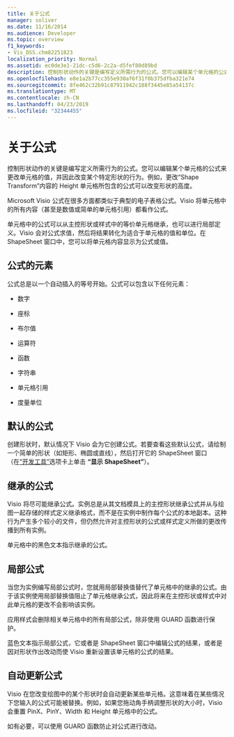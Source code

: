 ```yaml
---
title: 关于公式
manager: soliver
ms.date: 11/16/2014
ms.audience: Developer
ms.topic: overview
f1_keywords:
- Vis_DSS.chm82251823
localization_priority: Normal
ms.assetid: ec0de3e1-21dc-c5d6-2c2a-d5fef80d89bd
description: 控制形状动作的关键是编写定义所需行为的公式。您可以编辑某个单元格的公式来更改单元格的值，并因此改变某个特定形状的行为。例如，更改“Shape Transform”内容的 Height 单元格所包含的公式可以改变形状的高度。
ms.openlocfilehash: e8e1a2b77cc355e930af6f31f0b375dfba321e74
ms.sourcegitcommit: 8fe462c32b91c87911942c188f3445e85a54137c
ms.translationtype: MT
ms.contentlocale: zh-CN
ms.lasthandoff: 04/23/2019
ms.locfileid: "32344455"
---
```

# <a name="about-formulas"></a>关于公式

控制形状动作的关键是编写定义所需行为的公式。您可以编辑某个单元格的公式来更改单元格的值，并因此改变某个特定形状的行为。例如，更改“Shape Transform”内容的 Height 单元格所包含的公式可以改变形状的高度。
  
Microsoft Visio 公式在很多方面都类似于典型的电子表格公式。Visio 将单元格中的所有内容（甚至是数值或简单的单元格引用）都看作公式。
  
单元格中的公式可以从主控形状或样式中的等价单元格继承，也可以进行局部定义。Visio 会对公式求值，然后将结果转化为适合于单元格的值和单位。在 ShapeSheet 窗口中，您可以将单元格内容显示为公式或值。
  
## <a name="elements-of-a-formula"></a>公式的元素

公式总是以一个自动插入的等号开始。公式可以包含以下任何元素：
  
- 数字
    
- 座标
    
- 布尔值
    
- 运算符
    
- 函数
    
- 字符串
    
- 单元格引用
    
- 度量单位
    
## <a name="default-formulas"></a>默认的公式

创建形状时，默认情况下 Visio 会为它创建公式。若要查看这些默认公式，请绘制一个简单的形状（如矩形、椭圆或直线），然后打开它的 ShapeSheet 窗口（在[“开发工具”](run-in-developer-mode-display-the-developer-tab.md)选项卡上单击 **“显示 ShapeSheet”**）。
  
## <a name="inherited-formulas"></a>继承的公式

Visio 将尽可能继承公式。实例总是从其文档模具上的主控形状继承公式并从与绘图一起存储的样式定义继承格式，而不是在实例中制作每个公式的本地副本。这种行为产生多个较小的文件，但仍然允许对主控形状的公式或样式定义所做的更改传播到所有实例。
  
单元格中的黑色文本指示继承的公式。
  
## <a name="local-formulas"></a>局部公式

当您为实例编写局部公式时，您就用局部替换值替代了单元格中的继承的公式。由于该实例使用局部替换值阻止了单元格继承公式，因此将来在主控形状或样式中对此单元格的更改不会影响该实例。
  
应用样式会删除相关单元格中的所有局部公式，除非使用 GUARD 函数进行保护。
  
蓝色文本指示局部公式，它或者是 ShapeSheet 窗口中编辑公式的结果，或者是因对形状作出改动而使 Visio 重新设置该单元格的公式的结果。
  
## <a name="automatic-updates-to-formulas"></a>自动更新公式

 Visio 在您改变绘图中的某个形状时会自动更新某些单元格。这意味着在某些情况下您输入的公式可能被替换。例如，如果您拖动角手柄调整形状的大小时，Visio 会重置 PinX、PinY、Width 和 Height 单元格中的公式。 
  
如有必要，可以使用 GUARD 函数防止对公式进行改动。
  

